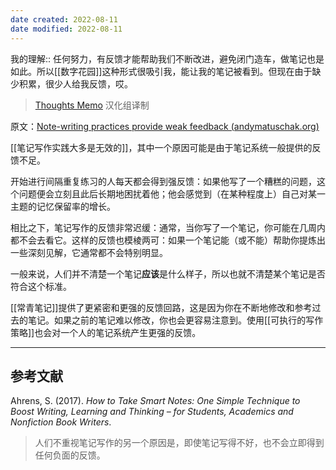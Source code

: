 ```yaml
---
date created: 2022-08-11
date modified: 2022-08-11
---
```


我的理解:: 任何努力，有反馈才能帮助我们不断改进，避免闭门造车，做笔记也是如此。所以[[数字花园]]这种形式很吸引我，能让我的笔记被看到。但现在由于缺少积累，很少人给我反馈，哎。

> [Thoughts Memo](https://paratranz.cn/projects/3131) 汉化组译制

原文：[Note-writing practices provide weak feedback (andymatuschak.org)](https://notes.andymatuschak.org/z66PNF1Wt4AZ4j7TVEenkvPZgvDcHPuSdJC2r)

[[笔记写作实践大多是无效的]]，其中一个原因可能是由于笔记系统一般提供的反馈不足。

开始进行间隔重复练习的人每天都会得到强反馈：如果他写了一个糟糕的问题，这个问题便会立刻且此后长期地困扰着他；他会感觉到（在某种程度上）自己对某一主题的记忆保留率的增长。

相比之下，笔记写作的反馈非常迟缓：通常，当你写了一个笔记，你可能在几周内都不会去看它。这样的反馈也模棱两可：如果一个笔记能（或不能）帮助你提炼出一些深刻见解，它通常都不会特别明显。

一般来说，人们并不清楚一个笔记**应该**是什么样子，所以也就不清楚某个笔记是否符合这个标准。

[[常青笔记]]提供了更紧密和更强的反馈回路，这是因为你在不断地修改和参考过去的笔记。如果之前的笔记难以修改，你也会更容易注意到。使用[[可执行的写作策略]]也会对一个人的笔记系统产生更强的反馈。

___

## 参考文献

Ahrens, S. (2017). _How to Take Smart Notes: One Simple Technique to Boost Writing, Learning and Thinking – for Students, Academics and Nonfiction Book Writers_.

> 人们不重视笔记写作的另一个原因是，即使笔记写得不好，也不会立即得到任何负面的反馈。